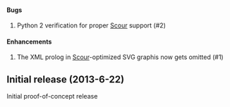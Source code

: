 #### Bugs

1.	Python 2 verification for proper [Scour](http://www.codedread.com/scour) support (#2)

#### Enhancements

1.	The XML prolog in [Scour](http://www.codedread.com/scour)-optimized SVG graphis now gets omitted (#1)


Initial release (2013-6-22)
---------------------------

Initial proof-of-concept release
